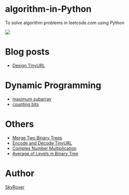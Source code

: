 # algorithm-in-Python

To solve algorithm problems in leetcode.com using Python

![](https://img.shields.io/badge/Python-3.5-green.svg)

Blog posts
==========

- [Design TinyURL](https://github.com/Microndgt/algorithm-in-Python/blob/master/blog/tinyURL.md)

Dynamic Programming
===================

- [maximum subarray](https://github.com/Microndgt/algorithm-in-Python/blob/master/dynamic_programming/maximum_subarray.py)
- [counting bits](https://github.com/Microndgt/algorithm-in-Python/blob/master/dynamic_programming/counting_bits.py)

Others
======

- [Merge Two Binary Trees](https://github.com/Microndgt/algorithm-in-Python/blob/master/merge_two_trees.py)
- [Encode and Decode TinyURL](https://github.com/Microndgt/algorithm-in-Python/blob/master/tinyurl.py)
- [Complex Number Multiplication](https://github.com/Microndgt/algorithm-in-Python/blob/master/ComplexNumberMultiplication.py)
- [Average of Levels in Binary Tree](https://github.com/Microndgt/algorithm-in-Python/blob/master/AverageofLevelsinBinaryTree.py)

Author
======

[SkyRover](http://skyrover.me)